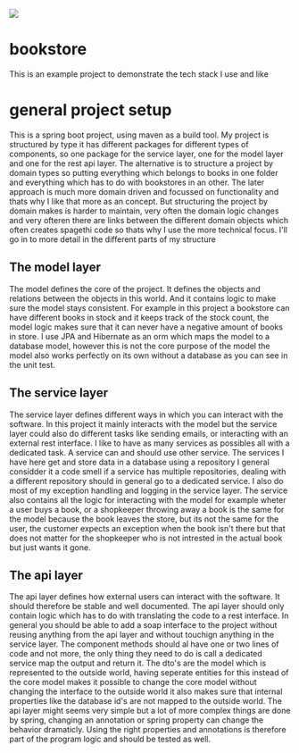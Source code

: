 ![](https://github.com/SoloJan/bookstore/workflows/tests/badge.svg)

# bookstore
This is an example project to demonstrate the tech stack I use and like

# general project setup
This is a spring boot project, using maven as a build tool. My project is structured by type it has different packages for different types of components, so one package for the service layer, one for the model layer and one for the rest api layer. The alternative is to structure a project by domain types so putting everything which belongs to books in one folder and everything which has to do with bookstores in an other. The later approach is much more domain driven and focussed on functionality and thats why I like that more as an concept. But structuring the project by domain makes is harder to maintain, very often the domain logic changes and very ofteren there are links between the different domain objects which often creates spagethi code so thats why I use the more technical focus. I'll go in to more detail in the different parts of my structure

## The model layer
The model defines the core of the project. It defines the objects and relations between the objects in this world. And it contains logic to make sure the model stays consistent. For example in this project a bookstore can have different books in stock and it keeps track of the stock count, the model logic makes sure that it can never have a negative amount of books in store. I use JPA and Hibernate as an orm which maps the model to a database model, however this is not the core purpose of the model the model also works perfectly on its own without a database as you can see in the unit test. 

## The service layer
The service layer defines different ways in which you can interact with the software. In this project it mainly interacts with the model but the service layer could also do different tasks like sending emails, or interacting with an external rest interface. I like to have as many services as possibles all with a dedicated task. A service can and should use other service. The services I have here get and store data in a database using a repository I general considder it a code smell if a service has multiple repositories, dealing with a different repository should in general go to a dedicated service. I also do most of my exception handling and logging in the service layer. The service also contains all the logic for interacting with the model for example wheter a user buys a book, or a shopkeeper throwing away a book is the same for the model because the book leaves the store, but its not the same for the user, the customer expects an exception when the book isn't there but that does not matter for the shopkeeper who is not intrested in the actual book but just wants it gone.  

## The api layer
The api layer defines how external users can interact with the software. It should therefore be stable and well documented. The api layer should only contain logic which has to do with translating the code to a rest interface. In general you should be able to add a soap interface to the project without reusing anything from the api layer and without touchign anything in the service layer. The component methods should al have one or two lines of code and not more, the only thing they need to do is call a dedicated service map the output and return it. The dto's are the model which is represented to the outside world, having seperate entities for this instead of the core model makes it possible to change the core model without changing the interface to the outside world it also makes sure that internal properties like the database id's are not mapped to the outside world. The api layer might seems very simple but a lot of more complex things are done by spring, changing an annotation or spring property 
can change the behavior dramaticly. Using the right properties and annotations is therefore part of the program logic and should be tested as well. 

